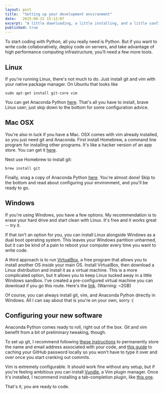 ```yaml
---
layout: post
title:  "Setting up your development environment"
date:   2015-09-22 15:12:07
excerpt: "A little downloading, a little installing, and a little configuring go a long way"
published: true
---
```


To start coding with Python, all you really need is Python. But if you want to write code collaboratively, deploy code on servers, and take advantage of high performance computing infrastructure, you'll need a few more tools.

## Linux

If you're running Linux, there's not much to do. Just install git and vim with your native package manager. On Ubuntu that looks like

`sudo apt-get install git-core vim`

You can get Anaconda Python <a href="http://continuum.io/downloads#all">here</a>. That's all you have to install, brave Linux user; just skip down to the bottom for some configuration advice.

## Mac OSX

You're also in luck if you have a Mac. OSX comes with vim already installed, so you just need git and Anaconda. First install Homebrew, a command line program for installing other programs. It's like a hacker version of an app store. You can get it <a href="http://brew.sh/">here</a>.

Next use Homebrew to install git:

`brew install git`

Finally, snag a copy of Anaconda Python <a href="http://continuum.io/downloads#all">here</a>. You're almost done! Skip to the bottom and read about configuring your environment, and you'll be ready to go.

## Windows

If you're using Windows, you have a few options. My recommendation is to erase your hard drive and start clean with Linux. It's free and it works great -- try it.

If that isn't an option for you, you can install Linux alongside Windows as a dual boot operating system. This leaves your Windows partition unharmed, but it can be kind of a pain to reboot your computer every time you want to write code.

A third approach is to run <a href="https://www.virtualbox.org/">VirtualBox</a>, a free program that allows you to install another OS *inside* your main OS. Install VirtualBox, then download a Linux distribution and install it as a virtual machine. This is a more complicated option, but it allows you to keep Linux tucked away in a little Windows sandbox. I've created a pre-configured virtual machine you can download if you go this route. Here's the <a href="https://www.dropbox.com/s/6e8vwf4cynmwlvq/UbuntuForPythonProgramming.ova?dl=0">link</a>. (Warning: ~2GB)

Of course, you can always install git, vim, and Anaconda Python directly in Windows. All I can say about that is you're on your own, sorry :(

## Configuring your new software

Anaconda Python comes ready to roll, right out of the box. Git and vim benefit from a bit of preliminary tweaking, though.

To set up git, I recommend following <a href="https://help.github.com/articles/set-up-git/#platform-all">these instructions</a> to permanently store the name and email address associated with your code, and <a href="https://help.github.com/articles/caching-your-github-password-in-git/#platform-all">this guide</a> to caching your GitHub password locally so you won't have to type it over and over once you start cranking out commits.

Vim is extremely configurable. It should work fine without any setup, but if you're feeling ambitious you can install <a href="https://github.com/VundleVim/Vundle.vim">Vundle</a>, a Vim plugin manager. Once it's installed, I recommend installing a tab-completion plugin, like <a href="https://github.com/ervandew/supertab">this one</a>.

That's it, you are ready to code.
